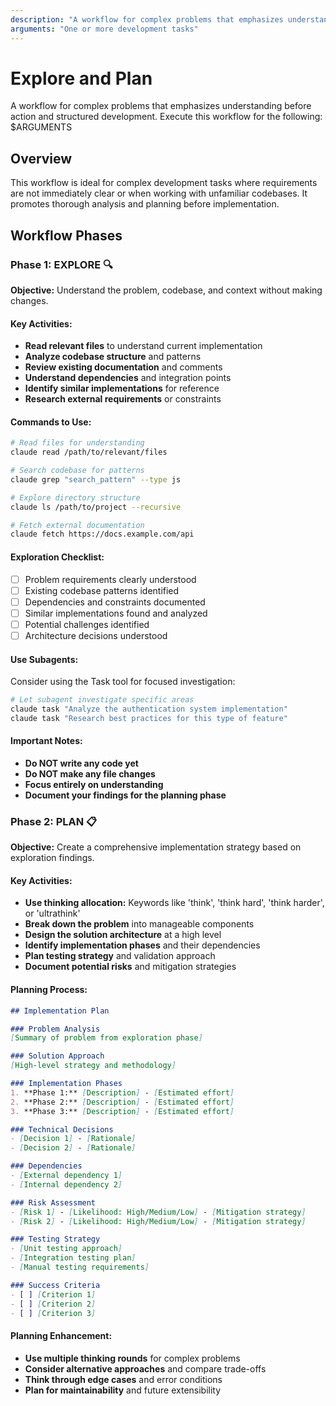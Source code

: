 ```yaml
---
description: "A workflow for complex problems that emphasizes understanding before action and structured development."
arguments: "One or more development tasks"
---
```


# Explore and Plan

A workflow for complex problems that emphasizes understanding before action and structured development.
Execute this workflow for the following: $ARGUMENTS

## Overview
This workflow is ideal for complex development tasks where requirements are not immediately clear or when working with unfamiliar codebases. It promotes thorough analysis and planning before implementation.

## Workflow Phases

### Phase 1: EXPLORE 🔍
**Objective:** Understand the problem, codebase, and context without making changes.

#### Key Activities:
- **Read relevant files** to understand current implementation
- **Analyze codebase structure** and patterns
- **Review existing documentation** and comments
- **Understand dependencies** and integration points
- **Identify similar implementations** for reference
- **Research external requirements** or constraints

#### Commands to Use:
```bash
# Read files for understanding
claude read /path/to/relevant/files

# Search codebase for patterns
claude grep "search_pattern" --type js

# Explore directory structure
claude ls /path/to/project --recursive

# Fetch external documentation
claude fetch https://docs.example.com/api
```

#### Exploration Checklist:
- [ ] Problem requirements clearly understood
- [ ] Existing codebase patterns identified
- [ ] Dependencies and constraints documented
- [ ] Similar implementations found and analyzed
- [ ] Potential challenges identified
- [ ] Architecture decisions understood

#### Use Subagents:
Consider using the Task tool for focused investigation:
```bash
# Let subagent investigate specific areas
claude task "Analyze the authentication system implementation"
claude task "Research best practices for this type of feature"
```

#### Important Notes:
- **Do NOT write any code yet**
- **Do NOT make any file changes**
- **Focus entirely on understanding**
- **Document your findings for the planning phase**

### Phase 2: PLAN 📋
**Objective:** Create a comprehensive implementation strategy based on exploration findings.

#### Key Activities:
- **Use thinking allocation:** Keywords like 'think', 'think hard', 'think harder', or 'ultrathink'
- **Break down the problem** into manageable components
- **Design the solution architecture** at a high level
- **Identify implementation phases** and their dependencies
- **Plan testing strategy** and validation approach
- **Document potential risks** and mitigation strategies

#### Planning Process:
```markdown
## Implementation Plan

### Problem Analysis
[Summary of problem from exploration phase]

### Solution Approach
[High-level strategy and methodology]

### Implementation Phases
1. **Phase 1:** [Description] - [Estimated effort]
2. **Phase 2:** [Description] - [Estimated effort]  
3. **Phase 3:** [Description] - [Estimated effort]

### Technical Decisions
- [Decision 1] - [Rationale]
- [Decision 2] - [Rationale]

### Dependencies
- [External dependency 1]
- [Internal dependency 2]

### Risk Assessment
- [Risk 1] - [Likelihood: High/Medium/Low] - [Mitigation strategy]
- [Risk 2] - [Likelihood: High/Medium/Low] - [Mitigation strategy]

### Testing Strategy
- [Unit testing approach]
- [Integration testing plan]
- [Manual testing requirements]

### Success Criteria
- [ ] [Criterion 1]
- [ ] [Criterion 2]
- [ ] [Criterion 3]
```

#### Planning Enhancement:
- **Use multiple thinking rounds** for complex problems
- **Consider alternative approaches** and compare trade-offs
- **Think through edge cases** and error conditions
- **Plan for maintainability** and future extensibility